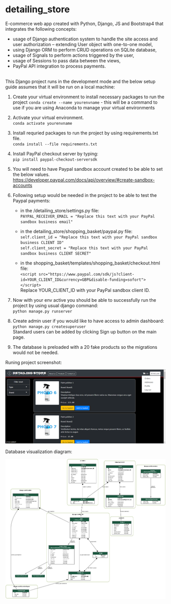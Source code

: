 # detailing_store
E-commerce web app created with Python, Django, JS and Bootstrap4 that integrates the following concepts:

 * usage of Django authentication system to handle the site access and user authorization – extending User object with one-to-one model,
 * using Django ORM to perform CRUD operations on SQLite database,
 * usage of Signals to perform actions triggered by the user,
 * usage of Sessions to pass data between the views,
 * PayPal API integration to process payments.
</br>
This Django project runs in the development mode and the below setup guide assumes that it will be run on a local machine:

1. Create your virtual environment to install necessary packages to run the project
    `conda create --name yourenvname` - this will be a command to use if you are using Anaconda to manage your virtual environments 
2. Activate your virtual environment.</br> 
    `conda activate yourenvname`
3. Install requried packages to run the project by using requirements.txt file.</br>
    `conda install --file requirements.txt`
4. Install PayPal checkout server by typing:</br>
    `pip install paypal-checkout-serversdk`</br>
5. You will need to have Paypal sandbox account created to be able to set the below values.</br>
https://developer.paypal.com/docs/api/overview/#create-sandbox-accounts
6. Following setup would be needed in the project to be able to test the Paypal payments:
    - in the /detailing_store/settings.py file:<br/>
     `PAYPAL_RECEIVER_EMAIL = "Replace this text with your PayPal sandbox business email"`
    
    - in the detailing_store/shopping_basket/paypal.py file:<br/>
     `self.client_id = "Replace this text with your PayPal sandbox business CLIENT ID"`<br/>
     `self.client_secret = "Replace this text with your PayPal sandbox business CLIENT SECRET"`
     
    - in the shopping_basket/templates/shopping_basket/checkout.html file:<br/>
     `<script src="https://www.paypal.com/sdk/js?client-id=YOUR_CLIENT_ID&currency=GBP&disable-funding=sofort"></script>`<br/>
     Replace YOUR_CLIENT_ID with your PayPal sandbox client ID.
     
7. Now with your env active you should be able to successfully run the project by using usual django command:<br/>
    `python manage.py runserver`

8. Create admin user if you would like to have access to admin dashboard:
    `python manage.py createsuperuser`<br/>
    Standard users can be added by clicking Sign up button on the main page.

9. The database is preloaded with a 20 fake products so the migrations would not be needed.  


Runing project screenshot:

![alt text](https://github.com/Nor-Mal/detailing_store/blob/main/project%20screenshot.png)

Database visualization diagram:

![alt text](https://github.com/Nor-Mal/detailing_store/blob/main/db%20visualization%20diagram.png)
